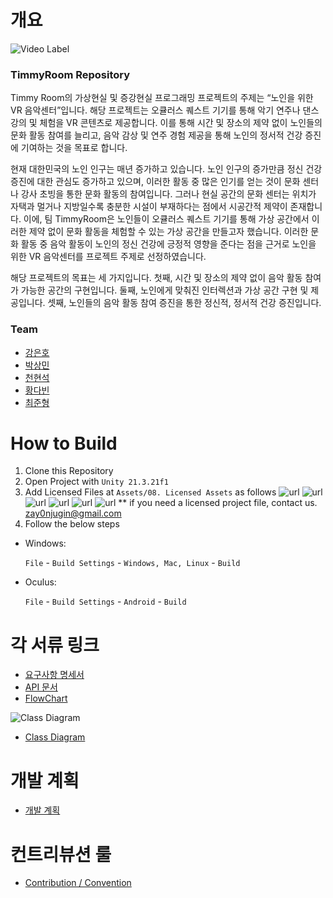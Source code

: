 # 개요

![Video Label](http://img.youtube.com/vi/_sbLuniFsnI/0.jpg)

### TimmyRoom Repository

Timmy Room의 가상현실 및 증강현실 프로그래밍 프로젝트의 주제는 “노인을 위한 VR 음악센터”입니다. 해당 프로젝트는 오큘러스 퀘스트 기기를 통해 악기 연주나 댄스 강의 및 체험을 VR 콘텐츠로 제공합니다. 이를 통해 시간 및 장소의 제약 없이 노인들의 문화 활동 참여를 늘리고, 음악 감상 및 연주 경험 제공을 통해 노인의 정서적 건강 증진에 기여하는 것을 목표로 합니다.

현재 대한민국의 노인 인구는 매년 증가하고 있습니다. 노인 인구의 증가만큼 정신 건강 증진에 대한 관심도 증가하고 있으며, 이러한 활동 중 많은 인기를 얻는 것이 문화 센터나 강사 초빙을 통한 문화 활동의 참여입니다. 그러나 현실 공간의 문화 센터는 위치가 자택과 멀거나 지방일수록 충분한 시설이 부재하다는 점에서 시공간적 제약이 존재합니다. 이에, 팀 TimmyRoom은 노인들이 오큘러스 퀘스트 기기를 통해 가상 공간에서 이러한 제약 없이 문화 활동을 체험할 수 있는 가상 공간을 만들고자 했습니다. 이러한 문화 활동 중 음악 활동이 노인의 정신 건강에 긍정적 영향을 준다는 점을 근거로 노인을 위한 VR 음악센터를 프로젝트 주제로 선정하였습니다.

해당 프로젝트의 목표는 세 가지입니다. 첫째, 시간 및 장소의 제약 없이 음악 활동 참여가 가능한 공간의 구현입니다. 둘째, 노인에게 맞춰진 인터렉션과 가상 공간 구현 및 제공입니다. 셋째, 노인들의 음악 활동 참여 증진을 통한 정신적, 정서적 건강 증진입니다.


### Team
- [강은호](https://github.com/EunhoKang)
- [박상민](https://github.com/MultiDCP)
- [천현석](https://github.com/hahaho0606)
- [황다빈](https://github.com/Rehean)
- [최준형](https://github.com/Junhyung-Choi)

# How to Build
1. Clone this Repository
2. Open Project with `Unity 21.3.21f1`
3. Add Licensed Files at `Assets/08. Licensed Assets` as follows
  ![url](./thumbnails/1.png)
  ![url](./thumbnails/2.png)
  ![url](./thumbnails/3.png)
  ![url](./thumbnails/4.png)
  ![url](./thumbnails/5.png)
  ![url](./thumbnails/6.png)
  ** if you need a licensed project file, contact us.  zay0njugin@gmail.com
4. Follow the below steps

- Windows:
  
  `File` - `Build Settings` - `Windows, Mac, Linux` - `Build`
  
- Oculus:
   
  `File` - `Build Settings` - `Android` - `Build`


# 각 서류 링크
- [요구사항 명세서](https://github.com/TimmyRoom/TimmyRoom/blob/67c1258f5bd85e3fe2bd8561402a884067ad07b3/Documents/VR%20%EC%9D%8C%EC%95%85%EC%84%BC%ED%84%B0%20%EC%9A%94%EA%B5%AC%EC%82%AC%ED%95%AD%20%EB%AA%85%EC%84%B8%EC%84%9C.pdf)
- [API 문서](https://github.com/TimmyRoom/TimmyRoom/blob/develop/Documents/API/API%20%EB%AC%B8%EC%84%9C.md)
- [FlowChart](https://github.com/TimmyRoom/TimmyRoom/tree/develop/Documents/FlowChart)

![Class Diagram](https://github.com/TimmyRoom/TimmyRoom/blob/67c1258f5bd85e3fe2bd8561402a884067ad07b3/Documents/Diagram/ClassDiagram.drawio.png?raw=true)
- [Class Diagram](https://github.com/TimmyRoom/TimmyRoom/blob/67c1258f5bd85e3fe2bd8561402a884067ad07b3/Documents/Diagram/ClassDiagram.drawio.png)

# 개발 계획
- [개발 계획](https://github.com/orgs/TimmyRoom/projects/1)

# 컨트리뷰션 룰
- [Contribution / Convention](https://github.com/TimmyRoom/TimmyRoom/blob/67c1258f5bd85e3fe2bd8561402a884067ad07b3/Convention.md)
